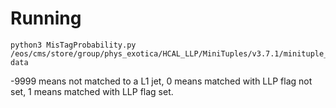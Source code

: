 # Running

```
python3 MisTagProbability.py /eos/cms/store/group/phys_exotica/HCAL_LLP/MiniTuples/v3.7.1/minituple_v3.7_LLPskim_Run2023_HADD.root data
```

-9999 means not matched to a L1 jet, 0 means matched with LLP flag not set, 1 means matched with LLP flag set.

